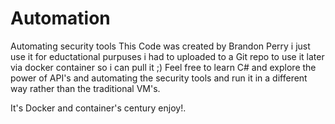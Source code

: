 # Automation
Automating security tools
This Code was created by Brandon Perry i just use it for eductational purpuses i had to uploaded to a Git repo to use it later via docker container so i can pull it ;)
Feel free to learn C# and explore the power of API's and automating the security tools and run it in a different way rather than the traditional VM's. 

It's Docker and container's century enjoy!.
